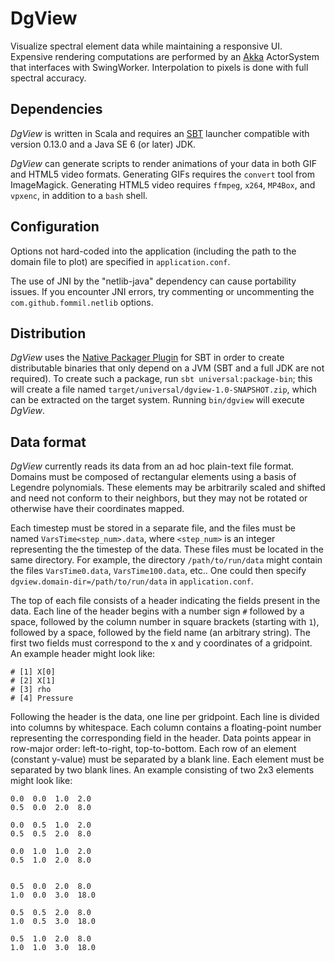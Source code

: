 DgView
======

Visualize spectral element data while maintaining a responsive UI.  Expensive
rendering computations are performed by an [Akka](http://akka.io/) ActorSystem
that interfaces with SwingWorker.  Interpolation to pixels is done with full
spectral accuracy.

Dependencies
------------

_DgView_ is written in Scala and requires an
[SBT](http://www.scala-sbt.org/) launcher compatible with version 0.13.0 and a
Java SE 6 (or later) JDK.

_DgView_ can generate scripts to render animations of your data in both GIF and
HTML5 video formats.  Generating GIFs requires the `convert` tool from
ImageMagick.  Generating HTML5 video requires `ffmpeg`, `x264`, `MP4Box`, and
`vpxenc`, in addition to a `bash` shell.

Configuration
-------------

Options not hard-coded into the application (including the path to the domain
file to plot) are specified in `application.conf`.

The use of JNI by the "netlib-java" dependency can cause portability issues.  If
you encounter JNI errors, try commenting or uncommenting the
`com.github.fommil.netlib` options.

Distribution
------------

_DgView_ uses the
[Native Packager Plugin](http://www.scala-sbt.org/sbt-native-packager/) for SBT
in order to create distributable binaries that only depend on a JVM (SBT and a
full JDK are not required).  To create such a package, run
`sbt universal:package-bin`; this will create a file named
`target/universal/dgview-1.0-SNAPSHOT.zip`, which can be extracted on the target
system.  Running `bin/dgview` will execute _DgView_.

Data format
-----------

_DgView_ currently reads its data from an ad hoc plain-text file format.  Domains
must be composed of rectangular elements using a basis of Legendre polynomials.
These elements may be arbitrarily scaled and shifted and need not conform to
their neighbors, but they may not be rotated or otherwise have their coordinates
mapped.

Each timestep must be stored in a separate file, and the files must be named
`VarsTime<step_num>.data`, where `<step_num>` is an integer representing the
the timestep of the data.  These files must be located in the same directory.
For example, the directory `/path/to/run/data` might contain the files
`VarsTime0.data`, `VarsTime100.data`, etc..  One could then specify
`dgview.domain-dir=/path/to/run/data` in `application.conf`.

The top of each file consists of a header indicating the fields present in the
data.  Each line of the header begins with a number sign `#` followed by a
space, followed by the column number in square brackets (starting with `1`),
followed by a space, followed by the field name (an arbitrary string).  The
first two fields must correspond to the x and y coordinates of a gridpoint.
An example header might look like:

    # [1] X[0]
    # [2] X[1]
    # [3] rho
    # [4] Pressure

Following the header is the data, one line per gridpoint.  Each line is divided
into columns by whitespace.  Each column contains a floating-point number
representing the corresponding field in the header.  Data points appear in
row-major order: left-to-right, top-to-bottom.  Each row of an element (constant
y-value) must be separated by a blank line.  Each element must be separated by
two blank lines.  An example consisting of two 2x3 elements might look like:

    0.0  0.0  1.0  2.0
    0.5  0.0  2.0  8.0
    
    0.0  0.5  1.0  2.0
    0.5  0.5  2.0  8.0
    
    0.0  1.0  1.0  2.0
    0.5  1.0  2.0  8.0
    
    
    0.5  0.0  2.0  8.0
    1.0  0.0  3.0  18.0
    
    0.5  0.5  2.0  8.0
    1.0  0.5  3.0  18.0
    
    0.5  1.0  2.0  8.0
    1.0  1.0  3.0  18.0
    
    

